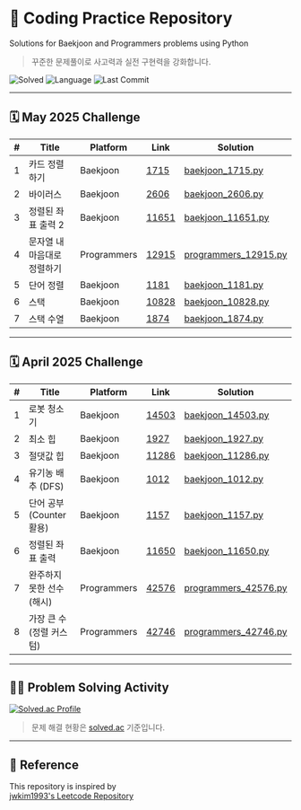 # :brain: Coding Practice Repository
Solutions for Baekjoon and Programmers problems using Python

> 꾸준한 문제풀이로 사고력과 실전 구현력을 강화합니다.

![Solved](https://img.shields.io/badge/solved--problems-14-green)
![Language](https://img.shields.io/badge/language-python-blue)
![Last Commit](https://img.shields.io/github/last-commit/rohanudev/coding)

---

## 🗓 May 2025 Challenge

| #  | Title                        | Platform    | Link                                                                                   | Solution                                                  |
|----|------------------------------|-------------|----------------------------------------------------------------------------------------|-----------------------------------------------------------|
| 1  | 카드 정렬하기                | Baekjoon    | [1715](https://www.acmicpc.net/problem/1715)                                           | [baekjoon_1715.py](./algorithm/python/may_2025/baekjoon_1715.py) |
| 2  | 바이러스                     | Baekjoon    | [2606](https://www.acmicpc.net/problem/2606)                                           | [baekjoon_2606.py](./algorithm/python/may_2025/baekjoon_2606.py) |
| 3  | 정렬된 좌표 출력 2          | Baekjoon    | [11651](https://www.acmicpc.net/problem/11651)                                         | [baekjoon_11651.py](./algorithm/python/may_2025/baekjoon_11651.py) |
| 4  | 문자열 내 마음대로 정렬하기 | Programmers | [12915](https://school.programmers.co.kr/learn/courses/30/lessons/12915)               | [programmers_12915.py](./algorithm/python/may_2025/programmers_12915.py) |
| 5  | 단어 정렬                    | Baekjoon    | [1181](https://www.acmicpc.net/problem/1181)                                           | [baekjoon_1181.py](./algorithm/python/may_2025/baekjoon_1181.py) |
| 6  | 스택                    | Baekjoon    | [10828](https://www.acmicpc.net/problem/10828)                                           | [baekjoon_10828.py](./algorithm/python/may_2025/baekjoon_10828.py) |
| 7  | 스택 수열                   | Baekjoon    | [1874](https://www.acmicpc.net/problem/1874)                                           | [baekjoon_1874.py](./algorithm/python/may_2025/baekjoon_1874.py) |

---

## 🗓 April 2025 Challenge

| #  | Title                        | Platform    | Link                                                                                   | Solution                                                  |
|----|------------------------------|-------------|----------------------------------------------------------------------------------------|-----------------------------------------------------------|
| 1  | 로봇 청소기                  | Baekjoon    | [14503](https://www.acmicpc.net/problem/14503)                                         | [baekjoon_14503.py](./algorithm/python/april_2025/baekjoon_14503.py) |
| 2  | 최소 힙                      | Baekjoon    | [1927](https://www.acmicpc.net/problem/1927)                                           | [baekjoon_1927.py](./algorithm/python/april_2025/baekjoon_1927.py) |
| 3  | 절댓값 힙                    | Baekjoon    | [11286](https://www.acmicpc.net/problem/11286)                                         | [baekjoon_11286.py](./algorithm/python/april_2025/baekjoon_11286.py) |
| 4  | 유기농 배추 (DFS)           | Baekjoon    | [1012](https://www.acmicpc.net/problem/1012)                                           | [baekjoon_1012.py](./algorithm/python/april_2025/baekjoon_1012.py) |
| 5  | 단어 공부 (Counter 활용)     | Baekjoon    | [1157](https://www.acmicpc.net/problem/1157)                                           | [baekjoon_1157.py](./algorithm/python/april_2025/baekjoon_1157.py) |
| 6  | 정렬된 좌표 출력             | Baekjoon    | [11650](https://www.acmicpc.net/problem/11650)                                         | [baekjoon_11650.py](./algorithm/python/april_2025/baekjoon_11650.py) |
| 7  | 완주하지 못한 선수 (해시)    | Programmers | [42576](https://school.programmers.co.kr/learn/courses/30/lessons/42576)               | [programmers_42576.py](./algorithm/python/april_2025/programmers_42576.py) |
| 8  | 가장 큰 수 (정렬 커스텀)     | Programmers | [42746](https://school.programmers.co.kr/learn/courses/30/lessons/42746)               | [programmers_42746.py](./algorithm/python/april_2025/programmers_42746.py) |

---

## 👨‍💻 Problem Solving Activity

[![Solved.ac Profile](http://mazassumnida.wtf/api/v2/generate_badge?boj=rohanu)](https://solved.ac/rohanu)

> 문제 해결 현황은 [solved.ac](https://solved.ac/) 기준입니다.

---

## 🙌 Reference
This repository is inspired by  
[jwkim1993's Leetcode Repository](https://github.com/jwkim1993/leetcode)

